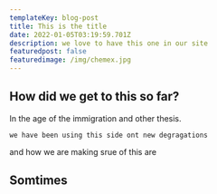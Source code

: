 ```yaml
---
templateKey: blog-post
title: This is the title
date: 2022-01-05T03:19:59.701Z
description: we love to have this one in our site
featuredpost: false
featuredimage: /img/chemex.jpg
---
```

## How did we get to this so far?

In the age of the immigration and other thesis.

```
we have been using this side ont new degragations
```

and how we are making srue of this are 

## Somtimes 